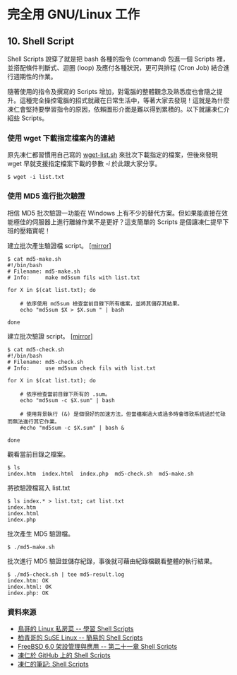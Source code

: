 # 完全用 GNU/Linux 工作

## 10. Shell Script

Shell Scripts 說穿了就是把 bash 各種的指令 (command) 包進一個 Scripts 裡，並搭配條件判斷式、迴圈 (loop) 及應付各種狀況，更可與排程 (Cron Job) 結合進行週期性的作業。

隨著使用的指令及撰寫的 Scripts 增加，對電腦的整體觀念及熟悉度也會隨之提升。這種完全操控電腦的招式就藏在日常生活中，等著大家去發現！這就是為什麼凍仁會堅持要學習指令的原因，依賴圖形介面是難以得到累積的。以下就讓凍仁介紹些 Scripts。

### 使用 wget 下載指定檔案內的連結

原先凍仁都習慣用自己寫的 [wget-list.sh](https://github.com/chusiang/tuxENV/blob/master/home/bin/wget-list.sh) 來批次下載指定的檔案，但後來發現 wget 早就支援指定檔案下載的參數 *-i* 於此跟大家分享。

	$ wget -i list.txt

### 使用 MD5 進行批次驗證

相信 MD5 批次驗證一功能在 Windows 上有不少的替代方案。但如果能直接在效能極佳的伺服器上進行離線作業不是更好？這支簡單的 Scripts 是個讓凍仁提早下班的壓箱寶呢！

建立批次產生驗證檔 script。 [[mirror]](https://github.com/chusiang/tuxENV/blob/master/home/bin/md5-make.sh)

	$ cat md5-make.sh
	#!/bin/bash
	# Filename: md5-make.sh
	# Info:		make md5sum fils with list.txt
	
	for X in $(cat list.txt); do
	
		# 依序使用 md5sum 檢查當前目錄下所有檔案，並將其儲存其結果。
		echo "md5sum $X > $X.sum " | bash
	
	done

建立批次驗證 script。 [[mirror]](https://github.com/chusiang/tuxENV/blob/master/home/bin/md5-check.sh)

	$ cat md5-check.sh 
	#!/bin/bash
	# Filename: md5-check.sh
	# Info:		use md5sum check fils with list.txt
	
	for X in $(cat list.txt); do
	
		# 依序檢查當前目錄下所有的 .sum。
		echo "md5sum -c $X.sum" | bash
	
		# 使用背景執行 (&) 是個很好的加速方法，但當檔案過大或過多時會導致系統過於忙碌而無法進行其它作業。
		#echo "md5sum -c $X.sum" | bash &
	
	done

觀看當前目錄之檔案。

	$ ls
	index.htm  index.html  index.php  md5-check.sh  md5-make.sh

將欲驗證檔寫入 list.txt

	$ ls index.* > list.txt; cat list.txt
	index.htm
	index.html
	index.php

批次產生 MD5 驗證檔。

	$ ./md5-make.sh

批次進行 MD5 驗證並儲存紀錄，事後就可藉由紀錄檔觀看整體的執行結果。

	$ ./md5-check.sh | tee md5-result.log
	index.htm: OK
	index.html: OK
	index.php: OK

### 資料來源

- [鳥哥的 Linux 私房菜 -- 學習 Shell Scripts](http://linux.vbird.org/linux_basic/0340bashshell-scripts.php)
- [柏青哥的 SuSE Linux -- 簡易的 Shell Scripts](http://www.suse.url.tw/sles10/lesson10.htm)
- [FreeBSD 6.0 架設管理與應用 -- 第二十一章 Shell Scripts](http://www.twbsd.org/cht/book/ch24.htm)
- [凍仁於 GitHub 上的 Shell Scripts](https://github.com/chusiang/tuxENV/tree/master/home/bin)
- [凍仁的筆記: Shell Scripts](http://note.drx.tw/search/label/Shell%20Scripts)

